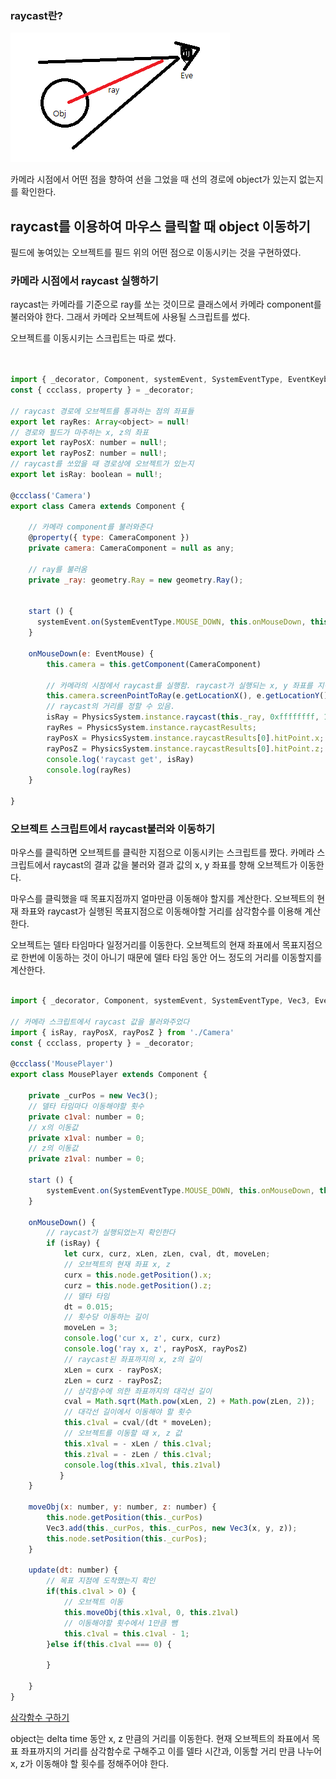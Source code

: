 ### raycast란?
![raycast](./raycast.png)

카메라 시점에서 어떤 점을 향하여 선을 그었을 때 선의 경로에 object가 있는지 없는지를 확인한다. 

## raycast를 이용하여 마우스 클릭할 때 object 이동하기

필드에 놓여있는 오브젝트를 필드 위의 어떤 점으로 이동시키는 것을 구현하였다.

### 카메라 시점에서 raycast 실행하기

raycast는 카메라를 기준으로 ray를 쏘는 것이므로 클래스에서 카메라 component를 불러와야 한다. 그래서 카메라 오브젝트에 사용될 스크립트를 썼다. 

오브젝트를 이동시키는 스크립트는 따로 썼다.

``` javascript


import { _decorator, Component, systemEvent, SystemEventType, EventKeyboard, Vec3, AudioSource, AudioClip, Collider, ITriggerEvent } from 'cc';
const { ccclass, property } = _decorator;

// raycast 경로에 오브젝트를 통과하는 점의 좌표들
export let rayRes: Array<object> = null!
// 경로와 필드가 마주하는 x, z의 좌표
export let rayPosX: number = null!;
export let rayPosZ: number = null!;
// raycast를 쏘았을 때 경로상에 오브젝트가 있는지
export let isRay: boolean = null!;

@ccclass('Camera')
export class Camera extends Component {

    // 카메라 component를 불러와준다
    @property({ type: CameraComponent })
    private camera: CameraComponent = null as any;

    // ray를 불러옴
    private _ray: geometry.Ray = new geometry.Ray();
    

    start () {        
      systemEvent.on(SystemEventType.MOUSE_DOWN, this.onMouseDown, this);
    }

    onMouseDown(e: EventMouse) {        
        this.camera = this.getComponent(CameraComponent)
        
        // 카메라의 시점에서 raycast를 실행함. raycast가 실행되는 x, y 좌표를 지정함
        this.camera.screenPointToRay(e.getLocationX(), e.getLocationY(), this._ray);
        // raycast의 거리를 정할 수 있음. 
        isRay = PhysicsSystem.instance.raycast(this._ray, 0xffffffff, 100, true);
        rayRes = PhysicsSystem.instance.raycastResults;
        rayPosX = PhysicsSystem.instance.raycastResults[0].hitPoint.x;
        rayPosZ = PhysicsSystem.instance.raycastResults[0].hitPoint.z;
        console.log('raycast get', isRay)
        console.log(rayRes)
    }

}

```

### 오브젝트 스크립트에서 raycast불러와 이동하기

마우스를 클릭하면 오브젝트를 클릭한 지점으로 이동시키는 스크립트를 짰다. 카메라 스크립트에서 raycast의 결과 값을 불러와 결과 값의 x, y 좌표를 향해 오브젝트가 이동한다.

마우스를 클릭했을 때 목표지점까지 얼마만큼 이동해야 할지를 계산한다. 오브젝트의 현재 좌표와 raycast가 실행된 목표지점으로 이동해야할 거리를 삼각함수를 이용해 계산한다. 

오브젝트는 델타 타임마다 일정거리를 이동한다. 오브젝트의 현재 좌표에서 목표지점으로 한번에 이동하는 것이 아니기 때문에 델타 타임 동안 어느 정도의 거리를 이동할지를 계산한다.

``` javascript

import { _decorator, Component, systemEvent, SystemEventType, Vec3, EventMouse } from 'cc';

// 카메라 스크립트에서 raycast 값을 불러와주었다
import { isRay, rayPosX, rayPosZ } from './Camera'
const { ccclass, property } = _decorator;
 
@ccclass('MousePlayer')
export class MousePlayer extends Component {

    private _curPos = new Vec3();
    // 델타 타임마다 이동해야할 횟수
    private c1val: number = 0;
    // x의 이동값
    private x1val: number = 0;
    // z의 이동값
    private z1val: number = 0;

    start () {        
        systemEvent.on(SystemEventType.MOUSE_DOWN, this.onMouseDown, this);
    }

    onMouseDown() {     
        // raycast가 실행되었는지 확인한다
        if (isRay) {
            let curx, curz, xLen, zLen, cval, dt, moveLen;
            // 오브젝트의 현재 좌표 x, z
            curx = this.node.getPosition().x;
            curz = this.node.getPosition().z;
            // 델타 타임
            dt = 0.015;
            // 횟수당 이동하는 길이
            moveLen = 3;
            console.log('cur x, z', curx, curz)
            console.log('ray x, z', rayPosX, rayPosZ)
            // raycast된 좌표까지의 x, z의 길이
            xLen = curx - rayPosX;
            zLen = curz - rayPosZ;
            // 삼각함수에 의한 좌표까지의 대각선 길이
            cval = Math.sqrt(Math.pow(xLen, 2) + Math.pow(zLen, 2));
            // 대각선 길이에서 이동해야 할 횟수
            this.c1val = cval/(dt * moveLen);
            // 오브젝트를 이동할 때 x, z 값
            this.x1val = - xLen / this.c1val;
            this.z1val = - zLen / this.c1val;
            console.log(this.x1val, this.z1val)
           }
    }

    moveObj(x: number, y: number, z: number) {                 
        this.node.getPosition(this._curPos)
        Vec3.add(this._curPos, this._curPos, new Vec3(x, y, z));        
        this.node.setPosition(this._curPos);
    }

    update(dt: number) {    
        // 목표 지점에 도착했는지 확인        
        if(this.c1val > 0) {
            // 오브젝트 이동
            this.moveObj(this.x1val, 0, this.z1val)    
            // 이동해야할 횟수에서 1만큼 뺌
            this.c1val = this.c1val - 1;
        }else if(this.c1val === 0) {

        }       
        
    }
}

```

[삼각함수 구하기](./raycast-move.png)

object는 delta time 동안 x, z 만큼의 거리를 이동한다. 현재 오브젝트의 좌표에서 목표 좌표까지의 거리를 삼각함수로 구해주고 이를 델타 시간과, 이동할 거리 만큼 나누어 x, z가 이동해야 할 횟수를 정해주어야 한다. 